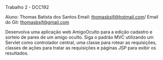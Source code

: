 Trabalho 2 - DCC192

Aluno: Thomas Batista dos Santos
Email: thomasbsjf@hotmail.com/ Email do Git: thomasbsjf@gmail.com

Desenvolva uma aplicação web AmigoOculto para a edição cadastro e sorteio de pares de um amigo oculto. Siga o padrão MVC utilizando um Servlet como controlador central, uma classe para rotear as requisições, classes de ações para tratar as requisições e páginas JSP para exibir os resultados.
